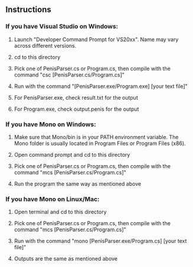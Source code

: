 ## Instructions

### If you have Visual Studio on Windows:

1. Launch "Developer Command Prompt for VS20xx". Name may vary across different versions.

2. cd to this directory

3. Pick one of PenisParser.cs or Program.cs, then compile with the command "csc [PenisParser.cs/Program.cs]"

4. Run with the command "[PenisParser.exe/Program.exe] [your text file]"

5. For PenisParser.exe, check result.txt for the output

6. For Program.exe, check output.penis for the output

### If you have Mono on Windows:

1. Make sure that Mono/bin is in your PATH environment variable. The Mono folder is usually located in Program Files or Program Files (x86).

2. Open command prompt and cd to this directory

3. Pick one of PenisParser.cs or Program.cs, then compile with the command "mcs [PenisParser.cs/Program.cs]"

4. Run the program the same way as mentioned above

### If you have Mono on Linux/Mac:

1. Open terminal and cd to this directory

2. Pick one of PenisParser.cs or Program.cs, then compile with the command "mcs [PenisParser.cs/Program.cs]"

3. Run with the command "mono [PenisParser.exe/Program.cs] [your text file]"

4. Outputs are the same as mentioned above
